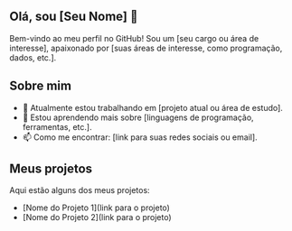 ## Olá, sou [Seu Nome] 👋

Bem-vindo ao meu perfil no GitHub! Sou um [seu cargo ou área de interesse], apaixonado por [suas áreas de interesse, como programação, dados, etc.].

## Sobre mim

- 🔭 Atualmente estou trabalhando em [projeto atual ou área de estudo].
- 🌱 Estou aprendendo mais sobre [linguagens de programação, ferramentas, etc.].
- 📫 Como me encontrar: [link para suas redes sociais ou email].

## Meus projetos

Aqui estão alguns dos meus projetos:

- [Nome do Projeto 1](link para o projeto)
- [Nome do Projeto 2](link para o projeto)

